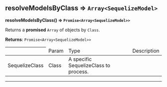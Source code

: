## resolveModelsByClass ⇒ `Array<SequelizeModel>`
**resolveModelsByClass(<SequelizeClass>) ⇒ `Promise<Array<SequelizeModel>>`**

Returns a **promised** `Array` of <SequelizeModel> objects by `Class`.


**Returns**: `Promise<Array<SequelizeModel>>`


<table>
<thead><th><td>Param</td><td>Type</td><td>Description</td></th></thead>
<tbody>
<tr><td>SequelizeClass</td><td>Class</td><td>A specific SequelizeClass to process.</td></tr>
</tbody>
</table>

----